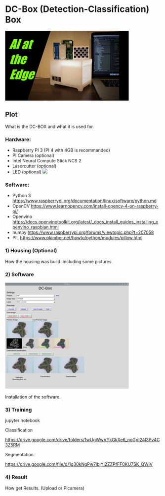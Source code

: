 # DC-Box (Detection-Classification) Box
![](DC-Box.jpg)
## Plot

What is the DC-BOX and what it is used for.

### Hardware:
- Raspberry PI 3 (PI 4 with 4GB is recommanded)
- PI Camera (optional)
- Intel Neural Compute Stick NCS 2
- Lasercutter (optional)
- LED (optional)
![](Harware.png)

### Software:
- Python 3
https://www.raspberrypi.org/documentation/linux/software/python.md
-	OpenCV
https://www.learnopencv.com/install-opencv-4-on-raspberry-pi/
-	Openvino
https://docs.openvinotoolkit.org/latest/_docs_install_guides_installing_openvino_raspbian.html
-	numpy
https://www.raspberrypi.org/forums/viewtopic.php?t=207058
- PIL
https://www.pkimber.net/howto/python/modules/pillow.html


### 1) Housing (Optional)

How the housing was build. including some pictures


### 2) Software
![](GUI_DCbox.jpg)

Installation of the software.


### 3) Training

jupyter notebook

Classification

https://drive.google.com/drive/folders/1wUgWwVYkGkXe6_noGpI24l3Pv4C3Z5RM

Segmentation

https://drive.google.com/file/d/1g30kNgPw7lbjYl2ZZPfFF0KU7SK_QWIV

### 4) Result

How get Results. (Upload or Picamera)
